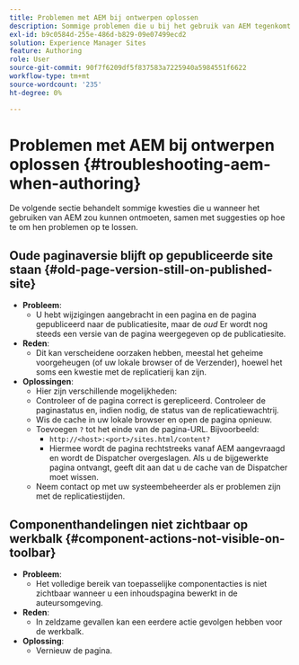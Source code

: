 ```yaml
---
title: Problemen met AEM bij ontwerpen oplossen
description: Sommige problemen die u bij het gebruik van AEM tegenkomt
exl-id: b9c0584d-255e-486d-b829-09e07499ecd2
solution: Experience Manager Sites
feature: Authoring
role: User
source-git-commit: 90f7f6209df5f837583a7225940a5984551f6622
workflow-type: tm+mt
source-wordcount: '235'
ht-degree: 0%

---
```


# Problemen met AEM bij ontwerpen oplossen {#troubleshooting-aem-when-authoring}

De volgende sectie behandelt sommige kwesties die u wanneer het gebruiken van AEM zou kunnen ontmoeten, samen met suggesties op hoe te om hen problemen op te lossen.

## Oude paginaversie blijft op gepubliceerde site staan {#old-page-version-still-on-published-site}

* **Probleem**:
   * U hebt wijzigingen aangebracht in een pagina en de pagina gepubliceerd naar de publicatiesite, maar de *oud* Er wordt nog steeds een versie van de pagina weergegeven op de publicatiesite.
* **Reden**:
   * Dit kan verscheidene oorzaken hebben, meestal het geheime voorgeheugen (of uw lokale browser of de Verzender), hoewel het soms een kwestie met de replicatierij kan zijn.
* **Oplossingen**:
   * Hier zijn verschillende mogelijkheden:
   * Controleer of de pagina correct is gerepliceerd. Controleer de paginastatus en, indien nodig, de status van de replicatiewachtrij.
   * Wis de cache in uw lokale browser en open de pagina opnieuw.
   * Toevoegen `?` tot het einde van de pagina-URL. Bijvoorbeeld:
      * `http://<host>:<port>/sites.html/content?`
      * Hiermee wordt de pagina rechtstreeks vanaf AEM aangevraagd en wordt de Dispatcher overgeslagen. Als u de bijgewerkte pagina ontvangt, geeft dit aan dat u de cache van de Dispatcher moet wissen.
   * Neem contact op met uw systeembeheerder als er problemen zijn met de replicatiestijden.

## Componenthandelingen niet zichtbaar op werkbalk {#component-actions-not-visible-on-toolbar}

* **Probleem**:
   * Het volledige bereik van toepasselijke componentacties is niet zichtbaar wanneer u een inhoudspagina bewerkt in de auteursomgeving.
* **Reden**:
   * In zeldzame gevallen kan een eerdere actie gevolgen hebben voor de werkbalk.
* **Oplossing**:
   * Vernieuw de pagina.
